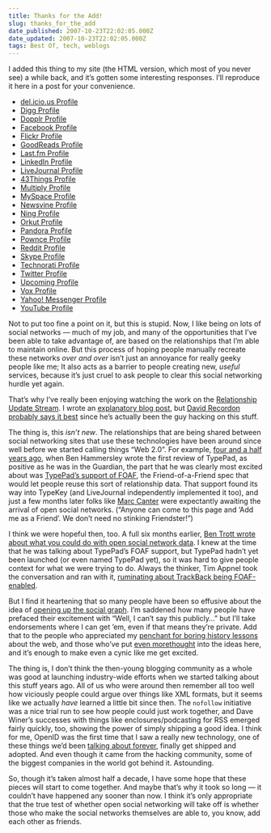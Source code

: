 ```yaml
---
title: Thanks for the Add!
slug: thanks_for_the_add
date_published: 2007-10-23T22:02:05.000Z
date_updated: 2007-10-23T22:02:05.000Z
tags: Best Of, tech, weblogs
---
```


I added this thing to my site (the HTML version, which most of you never see) a while back, and it’s gotten some interesting responses. I’ll reproduce it here in a post for your convenience.

- [del.icio.us Profile](http://del.icio.us/anildash/)
- [Digg Profile](http://digg.com/users/anildash/)
- [Dopplr Profile](http://www.dopplr.com/traveller/anildash/)
- [Facebook Profile](http://www.facebook.com/profile.php?id=anildash)
- [Flickr Profile](http://flickr.com/photos/anildash/)
- [GoodReads Profile](http://www.goodreads.com/user/show/226783)
- [Last.fm Profile](http://www.last.fm/user/anildash/)
- [LinkedIn Profile](http://www.linkedin.com/in/anildash)
- [LiveJournal Profile](http://anildash.livejournal.com/)
- [43Things Profile](http://www.43things.com/person/anildash/)
- [Multiply Profile](http://anildash.multiply.com/)
- [MySpace Profile](http://www.myspace.com/anildash)
- [Newsvine Profile](http://anildash.newsvine.com/)
- [Ning Profile](http://anildash.ning.com/)
- [Orkut Profile](http://www.orkut.com/Profile.aspx?uid=anildash)
- [Pandora Profile](http://pandora.com/people/anildash)
- [Pownce Profile](http://pownce.com/anildash/)
- [Reddit Profile](http://reddit.com/user/anildash/)
- [Skype Profile](callto://anildash)
- [Technorati Profile](http://technorati.com/people/technorati/anildash)
- [Twitter Profile](http://twitter.com/anildash)
- [Upcoming Profile](http://upcoming.yahoo.com/user/293)
- [Vox Profile](http://anildash.vox.com/)
- [Yahoo! Messenger Profile](http://edit.yahoo.com/config/send_webmesg?.target=anildash)
- [YouTube Profile](http://www.youtube.com/user/anildash)

Not to put too fine a point on it, but this is stupid. Now, I like being on lots of social networks — much of my job, and many of the opportunities that I’ve been able to take advantage of, are based on the relationships that I’m able to maintain online. But this process of hoping people manually recreate these networks *over and over* isn’t just an annoyance for really geeky people like me; It also acts as a barrier to people creating new, *useful* services, because it’s just cruel to ask people to clear this social networking hurdle yet again.

That’s why I’ve really been enjoying watching the work on the [Relationship Update Stream](http://updates.elsewhere.im/). I wrote an [explanatory blog post](http://www.sixapart.com/about/news/2007/10/a_river_of_rela.html), but [David Recordon probably says it best](http://radar.oreilly.com/archives/2007/10/web2summit_soci_1.html) since he’s actually been the guy hacking on this stuff.

The thing is, this *isn’t new*. The relationships that are being shared between social networking sites that use these technologies have been around since well before we started calling things “Web 2.0”. For example, [four and a half years ago](http://www.guardian.co.uk/technology/2003/apr/23/weblogs.onlinesupplement), when Ben Hammersley wrote the first review of TypePad, as positive as he was in the Guardian, the part that he was clearly most excited about was [TypePad’s support of FOAF](http://lists.usefulinc.com/pipermail/foaf-dev/2003-April/005237.html), the Friend-of-a-Friend spec that would let people reuse this sort of relationship data. That support found its way into TypeKey (and LiveJournal independently implemented it too), and just a few months later folks like [Marc Canter](http://blogs.it/0100198/2003/06/30.html#a1358) were expectantly awaiting the arrival of open social networks. (“Anyone can come to this page and ‘Add me as a Friend’. We don’t need no stinking Friendster!”)

I think we were hopeful then, too. A full six months earlier, [Ben Trott wrote about what you could do with open social network data](http://www.sixapart.com/about/news/2003/01/fun_with_foaf.html). I knew at the time that he was talking about TypePad’s FOAF support, but TypePad hadn’t yet been launched (or even named TypePad yet), so it was hard to give people context for what we were trying to do. Always the thinker, Tim Appnel took the conversation and ran with it, [ruminating about TrackBack being FOAF-enabled](http://www.timaoutloud.org/archives/000206.html).

But I find it heartening that so many people have been so effusive about the idea of [opening up the social graph](http://www.sixapart.com/about/news/2007/09/were_opening_th.html). I’m saddened how many people have prefaced their excitement with “Well, I can’t say this publicly…” but I’ll take endorsements where I can get ’em, even if that means they’re private. Add that to the people who appreciated my [penchant for boring history lessons](http://www.dashes.com/anil/2007/10/rainman-blackbird-facebook-and-the-new-tables.html) about the web, and those who’ve put [even more](http://chimprawk.blogspot.com/2007/10/directionality-of-social-network.html)[thought](http://www.25hoursaday.com/weblog/2007/10/20/IfYouFightTheWebYouWillLose.aspx) into the ideas here, and it’s enough to make even a cynic like me get excited.

The thing is, I don’t think the then-young blogging community as a whole was good at launching industry-wide efforts when we started talking about this stuff years ago. All of us who were around then remember all too well how viciously people could argue over things like XML formats, but it seems like we actually *have* learned a little bit since then. The `nofollow` initiative was a nice trial run to see how people could just work together, and Dave Winer’s successes with things like enclosures/podcasting for RSS emerged fairly quickly, too, showing the power of simply shipping a good idea. I think for me, OpenID was the first time that I saw a really new technology, one of these things we’d been [talking about forever](http://lists.usefulinc.com/pipermail/foaf-dev/2003-July/005502.html), finally get shipped and adopted. And even though it came from the hacking community, some of the biggest companies in the world got behind it. Astounding.

So, though it’s taken almost half a decade, I have some hope that these pieces will start to come together. And maybe that’s why it took so long — it couldn’t have happened any sooner than now. I think it’s only appropriate that the true test of whether open social networking will take off is whether those who make the social networks themselves are able to, you know, add each other as friends.
